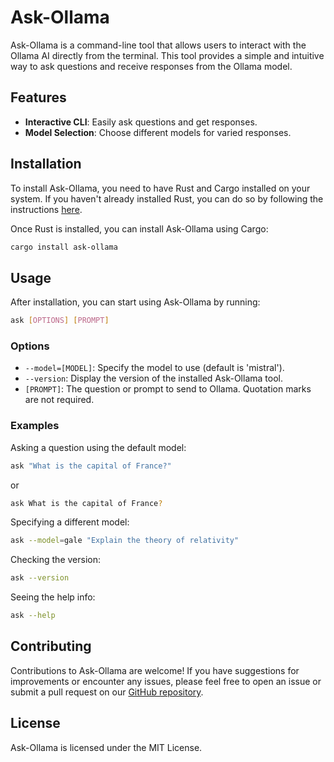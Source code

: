 # Ask-Ollama

Ask-Ollama is a command-line tool that allows users to interact with the Ollama AI directly from the terminal. This tool provides a simple and intuitive way to ask questions and receive responses from the Ollama model.

## Features

- **Interactive CLI**: Easily ask questions and get responses.
- **Model Selection**: Choose different models for varied responses.

## Installation

To install Ask-Ollama, you need to have Rust and Cargo installed on your system. If you haven't already installed Rust, you can do so by following the instructions [here](https://www.rust-lang.org/tools/install).

Once Rust is installed, you can install Ask-Ollama using Cargo:

```sh
cargo install ask-ollama
```

## Usage

After installation, you can start using Ask-Ollama by running:

```sh
ask [OPTIONS] [PROMPT]
```

### Options

- `--model=[MODEL]`: Specify the model to use (default is 'mistral').
- `--version`: Display the version of the installed Ask-Ollama tool.
- `[PROMPT]`: The question or prompt to send to Ollama. Quotation marks are not required.

### Examples

Asking a question using the default model:

```sh
ask "What is the capital of France?"
```
or
```sh
ask What is the capital of France?
```

Specifying a different model:

```sh
ask --model=gale "Explain the theory of relativity"
```

Checking the version:

```sh
ask --version
```

Seeing the help info:
```sh
ask --help
```

## Contributing

Contributions to Ask-Ollama are welcome! If you have suggestions for improvements or encounter any issues, please feel free to open an issue or submit a pull request on our [GitHub repository](https://github.com/HarrisonHemstreet/ask-ollama).

## License

Ask-Ollama is licensed under the MIT License.
```
